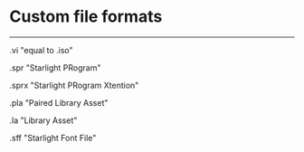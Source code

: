 # Custom file formats
---
.vi "equal to .iso"

.spr "Starlight PRogram"

.sprx "Starlight PRogram Xtention"

.pla "Paired Library Asset"

.la "Library Asset"

.sff "Starlight Font File"
